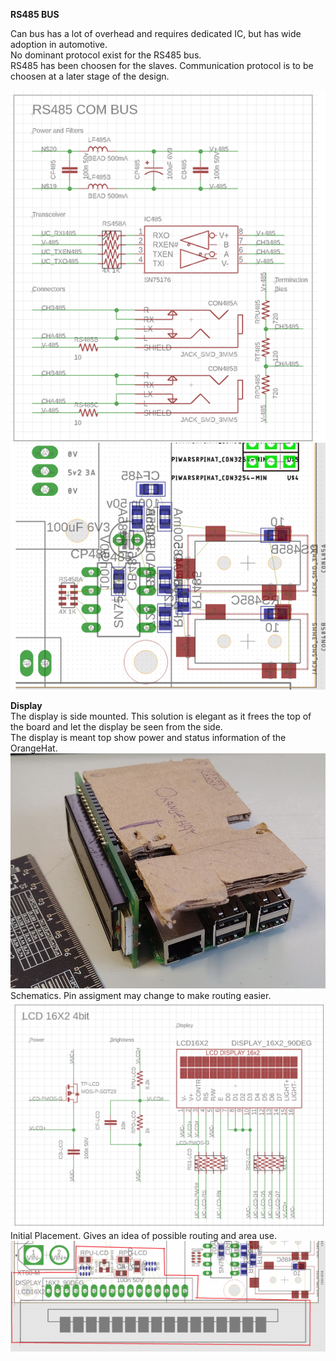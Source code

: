 **RS485 BUS**  

Can bus has a lot of overhead and requires dedicated IC, but has wide adoption in automotive.  
No dominant protocol exist for the RS485 bus.  
RS485 has been choosen for the slaves. Communication protocol is to be choosen at a later stage of the design.  

![RS485 Schematics and initial placement](https://raw.githubusercontent.com/OrsoEric/OrangeHat/main/Hardware/OrangeHat/Media/2021-07-24%20OrangeHat%20RS485.PNG)  
  
**Display**  
The display is side mounted. This solution is elegant as it frees the top of the board and let the display be seen from the side.  
The display is meant top show power and status information of the OrangeHat.  
![OrangeHat Display Mockup](https://raw.githubusercontent.com/OrsoEric/OrangeHat/main/Hardware/OrangeHat/Media/2021-07-25%20OrangeHat%20LCD%20Mockup.jpg)  
Schematics. Pin assigment may change to make routing easier.  
![OrangeHat Display Schematics](https://raw.githubusercontent.com/OrsoEric/OrangeHat/main/Hardware/OrangeHat/Media/2021-07-25%20LCD%20Schematics.PNG)  
Initial Placement. Gives an idea of possible routing and area use.  
![OrangeHat Display Initial Placement](https://raw.githubusercontent.com/OrsoEric/OrangeHat/main/Hardware/OrangeHat/Media/2021-07-25%20LCD%20Placement.PNG)  
